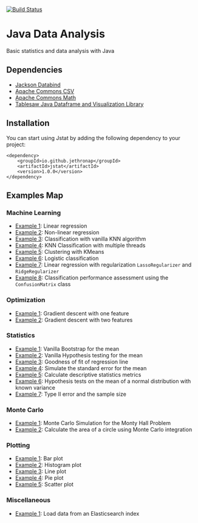 [![Build Status](https://travis-ci.com/jethronap/jstat.svg?branch=master)](https://travis-ci.org/jethronap/jstat)

# Java Data Analysis

Basic statistics and data analysis with Java

## Dependencies

- <a href="https://github.com/FasterXML/jackson">Jackson Databind</a> 
- <a href="https://commons.apache.org/proper/commons-csv/">Apache Commons CSV</a> 
- <a href="https://mvnrepository.com/artifact/org.apache.commons/commons-math3">Apache Commons Math</a>
- <a href="https://jtablesaw.github.io/tablesaw/">Tablesaw Java Dataframe and Visualization Library</a> 

## Installation
You can start using Jstat by adding the following dependency to your project:
> 
    <dependency>
        <groupId>io.github.jethronap</groupId>
        <artifactId>jstat</artifactId>
        <version>1.0.0</version>
    </dependency>
  
## Examples Map



### Machine Learning 

- <a href="src/main/java/examples/ml/example1/example.md">Example 1</a>: Linear regression
- <a href="src/main/java/examples/ml/example2/example.md">Example 2</a>: Non-linear regression
- <a href="src/main/java/examples/ml/example3/example.md">Example 3</a>: Classification with vanilla KNN algorithm
- <a href="src/main/java/examples/ml/example4/example.md">Example 4</a>: KNN Classification with multiple threads
- <a href="src/main/java/examples/ml/example5/example.md">Example 5</a>: Clustering with KMeans
- <a href="src/main/java/examples/ml/example6/example.md">Example 6</a>: Logistic classification
- <a href="src/main/java/examples/ml/Example7/example.md">Example 7</a>: Linear regression with regularization ```LassoRegularizer``` and ```RidgeRegularizer```
- <a href="src/main/java/examples/ml/example8/example.md">Example 8</a>: Classification performance assessment using the ```ConfusionMatrix``` class

### Optimization

- <a href="src/main/java/examples/optimization/example1/example.md">Example 1</a>: Gradient descent with one feature 
- <a href="src/main/java/examples/optimization/example2/example.md">Example 2</a>: Gradient descent with two features 

### Statistics

- <a href="src/main/java/examples/stats/example1/example.md">Example 1</a>: Vanilla Bootstrap for the mean
- <a href="src/main/java/examples/stats/example2/example.md">Example 2</a>: Vanilla Hypothesis testing for the mean
- <a href="src/main/java/examples/stats/example3/example.md">Example 3</a>: Goodness of fit of regression line
- <a href="src/main/java/examples/stats/example4/example.md">Example 4</a>: Simulate the standard error for the mean
- <a href="src/main/java/examples/stats/example5/example.md">Example 5</a>: Calculate descriptive statistics metrics
- <a href="src/main/java/examples/stats/example6/example.md">Example 6</a>: Hypothesis tests on the mean of a normal distribution with known variance
- <a href="src/main/java/examples/stats/example7/example.md">Example 7</a>: Type II error and the sample size

### Monte Carlo 
- <a href="src/main/java/examples/mc/example1/example.md">Example 1</a>: Monte Carlo Simulation for the Monty Hall Problem
- <a href="src/main/java/examples/mc/example2/example.md">Example 2</a>: Calculate the area of a circle using Monte Carlo integration

### Plotting

- <a href="src/main/java/examples/plotting/example1/example.md">Example 1</a>: Bar plot
- <a href="src/main/java/examples/plotting/example2/example.md">Example 2</a>: Histogram plot
- <a href="src/main/java/examples/plotting/example3/example.md">Example 3</a>: Line plot
- <a href="src/main/java/examples/plotting/example4/example.md">Example 4</a>: Pie plot
- <a href="src/main/java/examples/plotting/example5/example.md">Example 5</a>: Scatter plot

### Miscellaneous
- <a href="src/main/java/examples/es/example1/example.md">Example 1</a>: Load data from an Elasticsearch index


 

